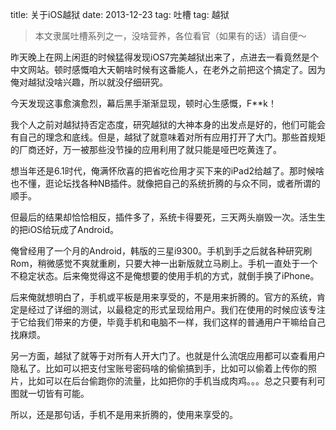 title: 关于iOS越狱
date: 2013-12-23
tag: 吐槽
tag: 越狱

> 本文隶属吐槽系列之一，没啥营养，各位看官（如果有的话）请自便～

昨天晚上在网上闲逛的时候猛得发现iOS7完美越狱出来了，点进去一看竟然是个中文网站。顿时感慨咱大天朝啥时候有这番能人，在老外之前把这个搞定了。因为俺对越狱没啥兴趣，所以就没仔细研究。

今天发现这事愈演愈烈，幕后黑手渐渐显现，顿时心生感慨，F**k！

我个人之前对越狱持否定态度，研究越狱的大神本身的出发点是好的，他们可能会有自己的理念和底线。但是，越狱了就意味着对所有应用打开了大门。那些首规矩的厂商还好，万一被那些没节操的应用利用了就只能是哑巴吃黄连了。

想当年还是6.1时代，俺满怀欣喜的把省吃俭用才买下来的iPad2给越了。那时候啥也不懂，逛论坛找各种NB插件。就像把自己的系统折腾的与众不同，或者所谓的顺手。

但最后的结果却恰恰相反，插件多了，系统卡得要死，三天两头崩毁一次。活生生的把iOS给玩成了Android。

俺曾经用了一个月的Android，韩版的三星i9300。手机到手之后就各种研究刷Rom，稍微感觉不爽就重刷，只要大神一出新版就立马刷上。手机一直处于一个不稳定状态。后来俺觉得这不是俺想要的使用手机的方式，就倒手换了iPhone。

后来俺就想明白了，手机或平板是用来享受的，不是用来折腾的。官方的系统，肯定是经过了详细的测试，以最稳定的形式呈现给用户。我们在使用的时候应该专注于它给我们带来的方便，毕竟手机和电脑不一样，我们这样的普通用户干嘛给自己找麻烦。

另一方面，越狱了就等于对所有人开大门了。也就是什么流氓应用都可以查看用户隐私了。比如可以把支付宝账号密码啥的偷偷搞到手，比如可以偷着上传你的照片，比如可以在后台偷跑你的流量，比如把你的手机当成肉鸡。。。总之只要有利可图就一切皆有可能。

所以，还是那句话，手机不是用来折腾的，使用来享受的。


